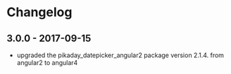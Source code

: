 # Changelog

## 3.0.0 - 2017-09-15

- upgraded the pikaday_datepicker_angular2 package version 2.1.4.
from angular2 to angular4

